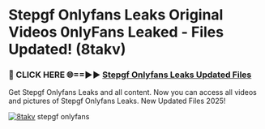 # Stepgf Onlyfans Leaks Original Videos 0nlyFans Leaked - Files Updated! (8takv)

<h3>🔴 CLICK HERE 🌐==►► <a href="https://tinyurl.com/2jnfzry5" rel="nofollow">Stepgf Onlyfans Leaks Updated Files</a></h3>

Get Stepgf Onlyfans Leaks and all content. Now you can access all videos and pictures of Stepgf Onlyfans Leaks. New Updated Files 2025!

[![8takv](https://i.imgur.com/GyGTBgg.gif)](https://tinyurl.com/2jnfzry5)
stepgf onlyfans
